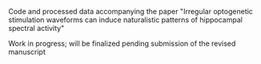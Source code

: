 Code and processed data accompanying the paper "Irregular optogenetic stimulation waveforms can induce naturalistic patterns of hippocampal spectral activity"

Work in progress; will be finalized pending submission of the revised manuscript
